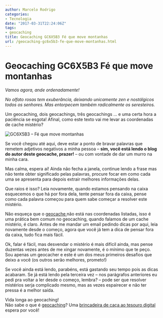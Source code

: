 ```yaml
---
author: Marcelo Rodrigo
categories:
- Tecnologia
date: "2017-03-31T22:24:06Z"
tags:
- geocaching
title: Geocaching GC6X5B3 Fé que move montanhas
url: /geocaching-gc6x5b3-fe-que-move-montanhas.html
---
```

# Geocaching GC6X5B3 Fé que move montanhas
*Vamos agora, ande ordenadamente!*

*No olfato rosas tem exuberância, deixando unicamente zen e nostálgicos todos os senhores. Mas entorpecem também radicalmente os seresteiros.*

Um geocaching, dois geocachings, três geocachings … e uma certa hora a paciência se esgota! Afinal, como este texto vai me levar as coordenadas de cache mistério?

![GC6X5B3 – Fé que move montanhas](/images/2017/03/fe-move-montanhas.webp)

Se você chegou até aqui, deve estar a ponto de bravar palavras que remetem adjetivos negativos a minha pessoa – **sim, você está lendo o blog do autor deste geocache, prazer!** – ou com vontade de dar um murro na minha cara.

Mas calma, espera aí! Ainda não fecha a janela, continue lendo a frase mas não tente obter significado pelas palavras, procure focar em como cada uma se apresenta para depois extrair melhores informações delas.

Que raios é isso? Leia novamente, quando estamos pensando na caixa esquecemos o que há por fora dela, tente pensar fora da caixa, pense como cada palavra começou para quem sabe começar a resolver este mistério.

Não esqueça que o [geocache ](https://coord.info/GC6X5B3)não está nas coordenadas listadas, isso é uma prática bem comum no geocaching, quando falamos de um cache mistério, é claro. Antes de me mandar um email pedindo dicas por aqui, leia novamente desde o começo, agora que você já tem a dica de pensar fora da caixa, tudo fica mais fácil.

Ok, falar é fácil, mas desvendar o mistério é mais difícil ainda, mas pense duzentas vezes antes de me xingar novamente, é o mínimo que te peço. Sou apenas um geocacher e este é um dos meus primeiros desafios que deixo a você (os outros serão melhores, prometo!)

Se você ainda está lendo, parabéns, está gastando seu tempo pois as dicas acabaram. Se já está lendo pela terceira vez – nos parágrafos anteriores eu pedi pra voltar a ler desde o começo, lembra? – pode ser que resolver mistérios serja complicado mesmo, mas as vezes espairecer e não ter pressa é a melhor saída.

Vida longa ao geocaching!  
Não sabe o que é [geocaching](/guia-geocaching.html)? Uma [brincadeira de caça ao tesouro digital](/guia-geocaching.html) espera por você!